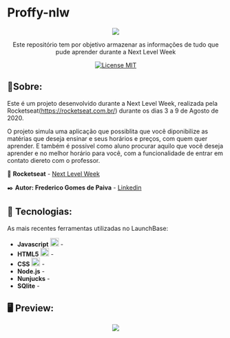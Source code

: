 # Proffy-nlw

<p align="center">
  <img src="https://camo.githubusercontent.com/e374677bcea8e624fe954b1bf81348f9bb4390df/68747470733a2f2f696b2e696d6167656b69742e696f2f6361706974616f2f50726f6666792f6e6c77325f36643750766c485a352e737667">
</p>

<p align="center">Este repositório tem por objetivo armazenar as informações de tudo que pude aprender durante a Next Level Week</p> 

<p align="center"> 
  <a href="https://opensource.org/licenses/MIT"> 
    <img src="https://img.shields.io/badge/License-MIT-blue.svg" alt="License MIT"> 
  </a> 
</p>  

## 📝Sobre:
Este é um projeto desenvolvido durante a Next Level Week, realizada pela Rocketseat(https://rocketseat.com.br/) durante os dias 3 a 9 de Agosto de 2020.

O projeto simula uma aplicação que possiblita que você diponibilize as matérias que deseja ensinar e seus horários e preços, com quem quer aprender. E também é possivel como aluno procurar aquilo que você deseja aprender e no melhor horário para você, com a funcionalidade de entrar em contato diereto com o professor.

:rocket: **Rocketseat** - [Next Level Week](https://rocketseat.com.br/)

:black_nib: **Autor: Frederico Gomes de Paiva** - [Linkedin](https://https://www.linkedin.com/in/frederico-paiva-31a5aa17a/)

## :floppy_disk: Tecnologias: 
[//]: # (Add the features of your project here:) 
As mais recentes ferramentas utilizadas no LaunchBase: 

- **Javascript** <img  width="20" height="20"  src="https://gitconnected.com/public/images/tutorials/svg/javascript.svg"> - 
- **HTML5** <img  width="20" height="20"  src="https://upload.wikimedia.org/wikipedia/commons/thumb/6/61/HTML5_logo_and_wordmark.svg/200px-HTML5_logo_and_wordmark.svg.png"> - 
- **CSS** <img  width="20" height="20"  src="https://flanp.com/images/css.png"> - 
- **Node.js** -
- **Nunjucks** -
- **SQlite** -

## :desktop_computer:  Preview:

<p align="center">
  <img src="https://camo.githubusercontent.com/7abb94af57b5b47e4bef03dd6e5ff859263b023c/68747470733a2f2f696b2e696d6167656b69742e696f2f6361706974616f2f50726f6666792f66696e616c5f313539363738313933375f75726741556f50432d2e6a7067">
</p>